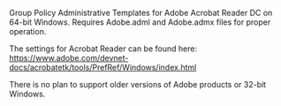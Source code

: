Group Policy Administrative Templates for Adobe Acrobat Reader DC on 64-bit Windows.  Requires Adobe.adml and Adobe.admx files for proper operation.

The settings for Acrobat Reader can be found here: https://www.adobe.com/devnet-docs/acrobatetk/tools/PrefRef/Windows/index.html

There is no plan to support older versions of Adobe products or 32-bit Windows.